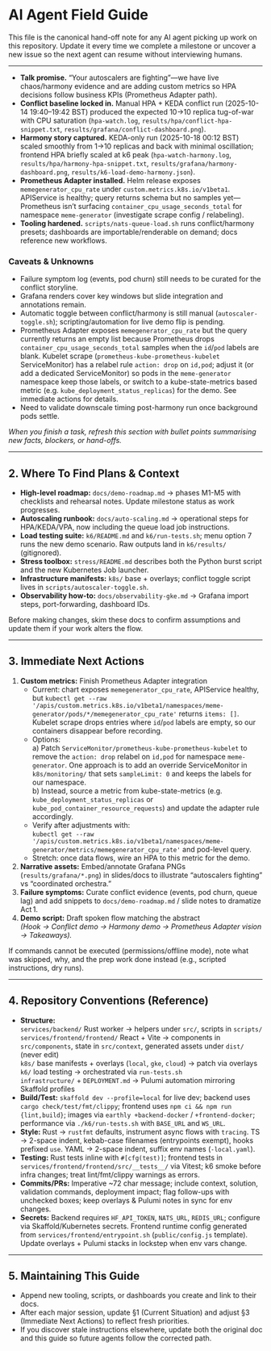 # AI Agent Field Guide

This file is the canonical hand-off note for any AI agent picking up work on
this repository. Update it every time we complete a milestone or uncover a new
issue so the next agent can resume without interviewing humans.

---

- **Talk promise.** “Your autoscalers are fighting”—we have live chaos/harmony evidence and
  are adding custom metrics so HPA decisions follow business KPIs (Prometheus Adapter path).
- **Conflict baseline locked in.** Manual HPA + KEDA conflict run (2025-10-14 19:40–19:42 BST)
  produced the expected 10→10 replica tug-of-war with CPU saturation (`hpa-watch.log`,
  `results/hpa/conflict-hpa-snippet.txt`, `results/grafana/conflict-dashboard.png`).
- **Harmony story captured.** KEDA-only run (2025-10-18 00:12 BST) scaled smoothly from
  1→10 replicas and back with minimal oscillation; frontend HPA briefly scaled at k6 peak
  (`hpa-watch-harmony.log`, `results/hpa/harmony-hpa-snippet.txt`,
  `results/grafana/harmony-dashboard.png`, `results/k6-load-demo-harmony.json`).
- **Prometheus Adapter installed.** Helm release exposes `memegenerator_cpu_rate` under
  `custom.metrics.k8s.io/v1beta1`. APIService is healthy; query returns schema but no samples
  yet—Prometheus isn’t surfacing `container_cpu_usage_seconds_total` for namespace
  `meme-generator` (investigate scrape config / relabeling).
- **Tooling hardened.** `scripts/nats-queue-load.sh` runs conflict/harmony presets; dashboards are
  importable/renderable on demand; docs reference new workflows.

### Caveats & Unknowns
- Failure symptom log (events, pod churn) still needs to be curated for the conflict
  storyline.
- Grafana renders cover key windows but slide integration and annotations remain.
- Automatic toggle between conflict/harmony is still manual (`autoscaler-toggle.sh`);
  scripting/automation for live demo flip is pending.
- Prometheus Adapter exposes `memegenerator_cpu_rate` but the query currently returns an
  empty list because Prometheus drops `container_cpu_usage_seconds_total` samples when the
  `id`/`pod` labels are blank. Kubelet scrape (`prometheus-kube-prometheus-kubelet`
  ServiceMonitor) has a relabel rule `action: drop` on `id,pod`; adjust it (or add a
  dedicated ServiceMonitor) so pods in the `meme-generator` namespace keep those labels, or
  switch to a kube-state-metrics based metric (e.g. `kube_deployment_status_replicas`) for
  the demo. See immediate actions for details.
- Need to validate downscale timing post-harmony run once background pods settle.

_When you finish a task, refresh this section with bullet points summarising new
facts, blockers, or hand-offs._

---

## 2. Where To Find Plans & Context
- **High-level roadmap:** `docs/demo-roadmap.md` → phases M1-M5 with checklists and
  rehearsal notes. Update milestone status as work progresses.
- **Autoscaling runbook:** `docs/auto-scaling.md` → operational steps for HPA/KEDA/VPA,
  now including the queue load job instructions.
- **Load testing suite:** `k6/README.md` and `k6/run-tests.sh`; menu option 7 runs the
  new demo scenario. Raw outputs land in `k6/results/` (gitignored).
- **Stress toolbox:** `stress/README.md` describes both the Python burst script and the
  new Kubernetes Job launcher.
- **Infrastructure manifests:** `k8s/` base + overlays; conflict toggle script lives in
  `scripts/autoscaler-toggle.sh`.
- **Observability how-to:** `docs/observability-gke.md` → Grafana import steps,
  port-forwarding, dashboard IDs.

Before making changes, skim these docs to confirm assumptions and update them if
your work alters the flow.

---

## 3. Immediate Next Actions
1. **Custom metrics:** Finish Prometheus Adapter integration  
   - Current: chart exposes `memegenerator_cpu_rate`, APIService healthy, but
     `kubectl get --raw '/apis/custom.metrics.k8s.io/v1beta1/namespaces/meme-generator/pods/*/memegenerator_cpu_rate'`
     returns `items: []`. Kubelet scrape drops entries where `id`/`pod` labels are empty, so
     our containers disappear before recording.  
   - Options:  
     a) Patch `ServiceMonitor/prometheus-kube-prometheus-kubelet` to remove the
        `action: drop` relabel on `id,pod` for namespace `meme-generator`. One approach is to
        add an override ServiceMonitor in `k8s/monitoring/` that sets `sampleLimit: 0` and
        keeps the labels for our namespace.  
     b) Instead, source a metric from kube-state-metrics (e.g. `kube_deployment_status_replicas`
        or `kube_pod_container_resource_requests`) and update the adapter rule accordingly.  
   - Verify after adjustments with:  
     `kubectl get --raw '/apis/custom.metrics.k8s.io/v1beta1/namespaces/meme-generator/metrics/memegenerator_cpu_rate'` and pod-level query.  
   - Stretch: once data flows, wire an HPA to this metric for the demo.
2. **Narrative assets:** Embed/annotate Grafana PNGs (`results/grafana/*.png`) in slides/docs to
   illustrate “autoscalers fighting” vs “coordinated orchestra.”
3. **Failure symptoms:** Curate conflict evidence (events, pod churn, queue lag) and add snippets
   to `docs/demo-roadmap.md` / slide notes to dramatize Act 1.
4. **Demo script:** Draft spoken flow matching the abstract  
   *(Hook → Conflict demo → Harmony demo → Prometheus Adapter vision → Takeaways).* 

If commands cannot be executed (permissions/offline mode), note what was skipped,
why, and the prep work done instead (e.g., scripted instructions, dry runs).

---

## 4. Repository Conventions (Reference)
- **Structure:**  
  `services/backend/` Rust worker → helpers under `src/`, scripts in `scripts/`  
  `services/frontend/frontend/` React + Vite → components in `src/components`, state in
  `src/context`, generated assets under `dist/` (never edit)  
  `k8s/` base manifests + overlays (`local`, `gke`, `cloud`) → patch via overlays  
  `k6/` load testing → orchestrated via `run-tests.sh`  
  `infrastructure/` + `DEPLOYMENT.md` → Pulumi automation mirroring Skaffold profiles
- **Build/Test:** `skaffold dev --profile=local` for live dev; backend uses
  `cargo check/test/fmt/clippy`; frontend uses `npm ci && npm run {lint,build}`; images
  via `earthly +backend-docker` / `+frontend-docker`; performance via `./k6/run-tests.sh`
  with `BASE_URL` and `WS_URL`.
- **Style:** Rust → `rustfmt` defaults, instrument async flows with `tracing`. TS →
  2-space indent, kebab-case filenames (entrypoints exempt), hooks prefixed `use`. YAML →
  2-space indent, suffix env names (`-local.yaml`).
- **Testing:** Rust tests inline with `#[cfg(test)]`; frontend tests in
  `services/frontend/frontend/src/__tests__/` via Vitest; k6 smoke before infra changes;
  treat lint/fmt/clippy warnings as errors.
- **Commits/PRs:** Imperative ~72 char message; include context, solution, validation
  commands, deployment impact; flag follow-ups with unchecked boxes; keep overlays &
  Pulumi notes in sync for env changes.
- **Secrets:** Backend requires `HF_API_TOKEN`, `NATS_URL`, `REDIS_URL`; configure via
  Skaffold/Kubernetes secrets. Frontend runtime config generated from
  `services/frontend/entrypoint.sh` (`public/config.js` template). Update overlays +
  Pulumi stacks in lockstep when env vars change.

---

## 5. Maintaining This Guide
- Append new tooling, scripts, or dashboards you create and link to their docs.
- After each major session, update §1 (Current Situation) and adjust §3 (Immediate
  Next Actions) to reflect fresh priorities.
- If you discover stale instructions elsewhere, update both the original doc and this
  guide so future agents follow the corrected path.
